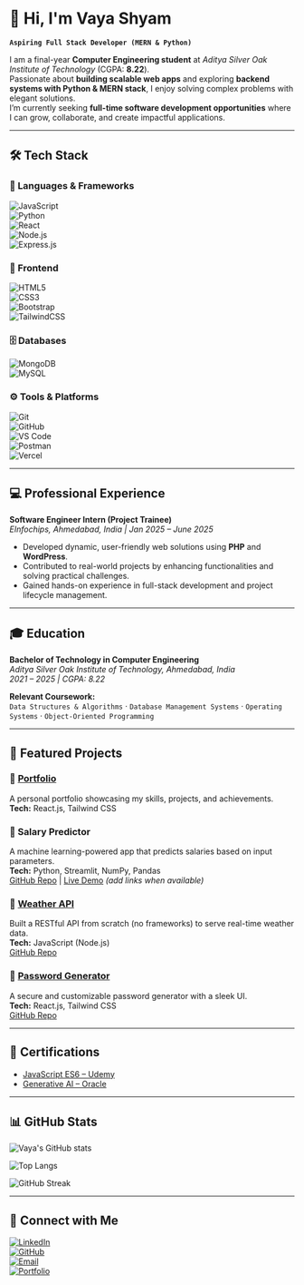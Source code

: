 # 👋 Hi, I'm Vaya Shyam  

**`Aspiring Full Stack Developer (MERN & Python)`**  

I am a final-year **Computer Engineering student** at *Aditya Silver Oak Institute of Technology* (CGPA: **8.22**).  
Passionate about **building scalable web apps** and exploring **backend systems with Python & MERN stack**, I enjoy solving complex problems with elegant solutions.  
I’m currently seeking **full-time software development opportunities** where I can grow, collaborate, and create impactful applications.  

---

## 🛠️ Tech Stack  

### 🚀 Languages & Frameworks  
![JavaScript](https://img.shields.io/badge/JavaScript-ES6+-yellow?logo=javascript)  
![Python](https://img.shields.io/badge/Python-3.x-blue?logo=python)  
![React](https://img.shields.io/badge/React-%2320232a.svg?logo=react&logoColor=%2361DAFB)  
![Node.js](https://img.shields.io/badge/Node.js-339933?logo=nodedotjs&logoColor=white)  
![Express.js](https://img.shields.io/badge/Express.js-000000?logo=express&logoColor=white)  

### 🎨 Frontend  
![HTML5](https://img.shields.io/badge/HTML5-E34F26?logo=html5&logoColor=white)  
![CSS3](https://img.shields.io/badge/CSS3-1572B6?logo=css3&logoColor=white)  
![Bootstrap](https://img.shields.io/badge/Bootstrap-563D7C?logo=bootstrap&logoColor=white)  
![TailwindCSS](https://img.shields.io/badge/TailwindCSS-38B2AC?logo=tailwind-css&logoColor=white)  

### 🗄️ Databases  
![MongoDB](https://img.shields.io/badge/MongoDB-47A248?logo=mongodb&logoColor=white)  
![MySQL](https://img.shields.io/badge/MySQL-005C84?logo=mysql&logoColor=white)  

### ⚙️ Tools & Platforms  
![Git](https://img.shields.io/badge/Git-F05032?logo=git&logoColor=white)  
![GitHub](https://img.shields.io/badge/GitHub-181717?logo=github&logoColor=white)  
![VS Code](https://img.shields.io/badge/VSCode-007ACC?logo=visualstudiocode&logoColor=white)  
![Postman](https://img.shields.io/badge/Postman-FF6C37?logo=postman&logoColor=white)  
![Vercel](https://img.shields.io/badge/Vercel-000000?logo=vercel&logoColor=white)  

---

## 💻 Professional Experience  

**Software Engineer Intern (Project Trainee)**  
*EInfochips, Ahmedabad, India | Jan 2025 – June 2025*  
- Developed dynamic, user-friendly web solutions using **PHP** and **WordPress**.  
- Contributed to real-world projects by enhancing functionalities and solving practical challenges.  
- Gained hands-on experience in full-stack development and project lifecycle management.  

---

## 🎓 Education  

**Bachelor of Technology in Computer Engineering**  
*Aditya Silver Oak Institute of Technology, Ahmedabad, India*  
*2021 – 2025 | CGPA: 8.22*  

**Relevant Coursework:**  
`Data Structures & Algorithms` · `Database Management Systems` · `Operating Systems` · `Object-Oriented Programming`  

---

## 🚀 Featured Projects  

### 🔹 [Portfolio](https://shyamvaya.vercel.app/)  
A personal portfolio showcasing my skills, projects, and achievements.  
**Tech:** React.js, Tailwind CSS  

### 🔹 Salary Predictor  
A machine learning-powered app that predicts salaries based on input parameters.  
**Tech:** Python, Streamlit, NumPy, Pandas  
[GitHub Repo](#) | [Live Demo](#) *(add links when available)*  

### 🔹 [Weather API](https://weather-api-js-eight.vercel.app/)  
Built a RESTful API from scratch (no frameworks) to serve real-time weather data.  
**Tech:** JavaScript (Node.js)  
[GitHub Repo](https://github.com/shyamsoni550/weather-api-js)  

### 🔹 [Password Generator](https://react-password-generator-ten-phi.vercel.app/)  
A secure and customizable password generator with a sleek UI.  
**Tech:** React.js, Tailwind CSS  
[GitHub Repo](https://github.com/shyamsoni550/React-password-generator)  

---

## 📜 Certifications  

- [JavaScript ES6 – Udemy](https://www.linkedin.com/in/vaya-shyam/details/certifications/1737609603084/single-media-viewer/?profileId=ACoAADmHAiMBFvD1QAJlxpQlIPiN6_m24S-pVL4)  
- [Generative AI – Oracle](https://catalog-education.oracle.com/pls/certview/sharebadge?id=AE55051DB9C4BF7E47283FA868379D5578EFEA9A6DE814429C84330E7B96E091)  

---

## 📊 GitHub Stats  

![Vaya's GitHub stats](https://github-readme-stats.vercel.app/api?username=shyamsoni550&show_icons=true&theme=radical)  

![Top Langs](https://github-readme-stats.vercel.app/api/top-langs/?username=shyamsoni550&layout=compact&theme=radical)  

![GitHub Streak](https://github-readme-streak-stats.herokuapp.com/?user=shyamsoni550&theme=radical)  

---

## 🤝 Connect with Me  

[![LinkedIn](https://img.shields.io/badge/LinkedIn-blue?logo=linkedin&logoColor=white)](https://www.linkedin.com/in/vayashyam/)  
[![GitHub](https://img.shields.io/badge/GitHub-181717?logo=github&logoColor=white)](https://github.com/shyamsoni550)  
[![Email](https://img.shields.io/badge/Email-D14836?logo=gmail&logoColor=white)](mailto:Vayashyam550@gmail.com)  
[![Portfolio](https://img.shields.io/badge/Portfolio-000000?logo=vercel&logoColor=white)](https://shyamvaya.vercel.app/)  
